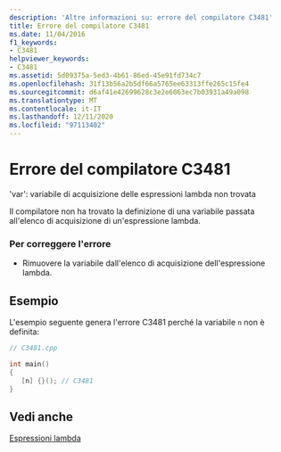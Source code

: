 ```yaml
---
description: 'Altre informazioni su: errore del compilatore C3481'
title: Errore del compilatore C3481
ms.date: 11/04/2016
f1_keywords:
- C3481
helpviewer_keywords:
- C3481
ms.assetid: 5d09375a-5ed3-4b61-86ed-45e91fd734c7
ms.openlocfilehash: 31f13b56a2b5df66a5765ee63313ffe265c15fe4
ms.sourcegitcommit: d6af41e42699628c3e2e6063ec7b03931a49a098
ms.translationtype: MT
ms.contentlocale: it-IT
ms.lasthandoff: 12/11/2020
ms.locfileid: "97113402"
---
```

# <a name="compiler-error-c3481"></a>Errore del compilatore C3481

'var': variabile di acquisizione delle espressioni lambda non trovata

Il compilatore non ha trovato la definizione di una variabile passata all'elenco di acquisizione di un'espressione lambda.

### <a name="to-correct-this-error"></a>Per correggere l'errore

- Rimuovere la variabile dall'elenco di acquisizione dell'espressione lambda.

## <a name="example"></a>Esempio

L'esempio seguente genera l'errore C3481 perché la variabile `n` non è definita:

```cpp
// C3481.cpp

int main()
{
   [n] {}(); // C3481
}
```

## <a name="see-also"></a>Vedi anche

[Espressioni lambda](../../cpp/lambda-expressions-in-cpp.md)
